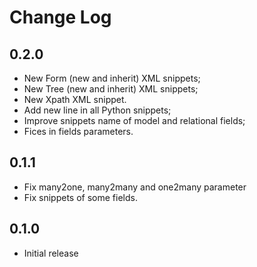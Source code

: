 # Change Log

## 0.2.0

- New Form (new and inherit) XML snippets;
- New Tree (new and inherit) XML snippets;
- New Xpath XML snippet.
- Add new line in all Python snippets;
- Improve snippets name of model and relational fields;
- Fices in fields parameters.

## 0.1.1

- Fix many2one, many2many and one2many parameter
- Fix snippets of some fields.

## 0.1.0

- Initial release